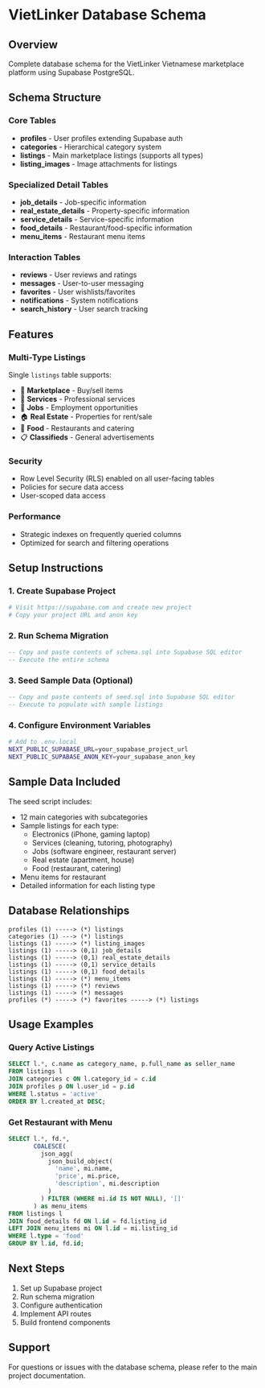 # VietLinker Database Schema

## Overview
Complete database schema for the VietLinker Vietnamese marketplace platform using Supabase PostgreSQL.

## Schema Structure

### Core Tables
- **profiles** - User profiles extending Supabase auth
- **categories** - Hierarchical category system
- **listings** - Main marketplace listings (supports all types)
- **listing_images** - Image attachments for listings

### Specialized Detail Tables
- **job_details** - Job-specific information
- **real_estate_details** - Property-specific information  
- **service_details** - Service-specific information
- **food_details** - Restaurant/food-specific information
- **menu_items** - Restaurant menu items

### Interaction Tables
- **reviews** - User reviews and ratings
- **messages** - User-to-user messaging
- **favorites** - User wishlists/favorites
- **notifications** - System notifications
- **search_history** - User search tracking

## Features

### Multi-Type Listings
Single `listings` table supports:
- 🛒 **Marketplace** - Buy/sell items
- 🔧 **Services** - Professional services  
- 💼 **Jobs** - Employment opportunities
- 🏠 **Real Estate** - Properties for rent/sale
- 🍜 **Food** - Restaurants and catering
- 📋 **Classifieds** - General advertisements

### Security
- Row Level Security (RLS) enabled on all user-facing tables
- Policies for secure data access
- User-scoped data access

### Performance
- Strategic indexes on frequently queried columns
- Optimized for search and filtering operations

## Setup Instructions

### 1. Create Supabase Project
```bash
# Visit https://supabase.com and create new project
# Copy your project URL and anon key
```

### 2. Run Schema Migration
```sql
-- Copy and paste contents of schema.sql into Supabase SQL editor
-- Execute the entire schema
```

### 3. Seed Sample Data (Optional)
```sql
-- Copy and paste contents of seed.sql into Supabase SQL editor  
-- Execute to populate with sample listings
```

### 4. Configure Environment Variables
```bash
# Add to .env.local
NEXT_PUBLIC_SUPABASE_URL=your_supabase_project_url
NEXT_PUBLIC_SUPABASE_ANON_KEY=your_supabase_anon_key
```

## Sample Data Included

The seed script includes:
- 12 main categories with subcategories
- Sample listings for each type:
  - Electronics (iPhone, gaming laptop)
  - Services (cleaning, tutoring, photography)
  - Jobs (software engineer, restaurant server)
  - Real estate (apartment, house)
  - Food (restaurant, catering)
- Menu items for restaurant
- Detailed information for each listing type

## Database Relationships

```
profiles (1) -----> (*) listings
categories (1) ---> (*) listings
listings (1) -----> (*) listing_images
listings (1) -----> (0,1) job_details
listings (1) -----> (0,1) real_estate_details  
listings (1) -----> (0,1) service_details
listings (1) -----> (0,1) food_details
listings (1) -----> (*) menu_items
listings (1) -----> (*) reviews
listings (1) -----> (*) messages
profiles (*) -----> (*) favorites -----> (*) listings
```

## Usage Examples

### Query Active Listings
```sql
SELECT l.*, c.name as category_name, p.full_name as seller_name
FROM listings l
JOIN categories c ON l.category_id = c.id  
JOIN profiles p ON l.user_id = p.id
WHERE l.status = 'active'
ORDER BY l.created_at DESC;
```

### Get Restaurant with Menu
```sql
SELECT l.*, fd.*, 
       COALESCE(
         json_agg(
           json_build_object(
             'name', mi.name,
             'price', mi.price,
             'description', mi.description
           )
         ) FILTER (WHERE mi.id IS NOT NULL), '[]'
       ) as menu_items
FROM listings l
JOIN food_details fd ON l.id = fd.listing_id
LEFT JOIN menu_items mi ON l.id = mi.listing_id
WHERE l.type = 'food'
GROUP BY l.id, fd.id;
```

## Next Steps
1. Set up Supabase project
2. Run schema migration  
3. Configure authentication
4. Implement API routes
5. Build frontend components

## Support
For questions or issues with the database schema, please refer to the main project documentation.